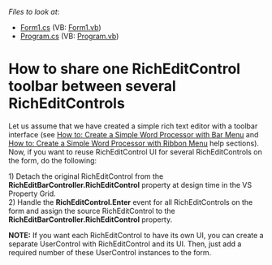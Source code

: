 <!-- default file list -->
*Files to look at*:

* [Form1.cs](./CS/Form1.cs) (VB: [Form1.vb](./VB/Form1.vb))
* [Program.cs](./CS/Program.cs) (VB: [Program.vb](./VB/Program.vb))
<!-- default file list end -->
# How to share one RichEditControl toolbar between several RichEditControls


<p>Let us assume that we have created a simple rich text editor with a toolbar interface (see <a href="http://documentation.devexpress.com/#WindowsForms/CustomDocument5807"><u>How to: Create a Simple Word Processor with Bar Menu</u></a> and <a href="http://documentation.devexpress.com/#WindowsForms/CustomDocument5812"><u>How to: Create a Simple Word Processor with Ribbon Menu</u></a> help sections). Now, if you want to reuse RichEditControl UI for several RichEditControls on the form, do the following:</p><p>1) Detach the original RichEditControl from the <strong>RichEditBarController.RichEditControl</strong> property at design time in the VS Property Grid.<br />
2) Handle the <strong>RichEditControl.Enter</strong> event for all RichEditControls on the form and assign the source RichEditControl to the <strong>RichEditBarController.RichEditControl</strong> property.</p><p><strong>NOTE:</strong> If you want each RichEditControl to have its own UI, you can create a separate UserControl with RichEditControl and its UI. Then, just add a required number of these UserControl instances to the form.</p>

<br/>


